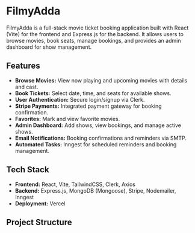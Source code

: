# FilmyAdda

FilmyAdda is a full-stack movie ticket booking application built with React (Vite) for the frontend and Express.js for the backend. It allows users to browse movies, book seats, manage bookings, and provides an admin dashboard for show management.

## Features

- **Browse Movies:** View now playing and upcoming movies with details and cast.
- **Book Tickets:** Select date, time, and seats for available shows.
- **User Authentication:** Secure login/signup via Clerk.
- **Stripe Payments:** Integrated payment gateway for booking confirmation.
- **Favorites:** Mark and view favorite movies.
- **Admin Dashboard:** Add shows, view bookings, and manage active shows.
- **Email Notifications:** Booking confirmations and reminders via SMTP.
- **Automated Tasks:** Inngest for scheduled reminders and booking management.

## Tech Stack

- **Frontend:** React, Vite, TailwindCSS, Clerk, Axios
- **Backend:** Express.js, MongoDB (Mongoose), Stripe, Nodemailer, Inngest
- **Deployment:** Vercel

## Project Structure
